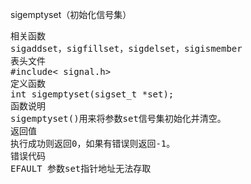 

sigemptyset（初始化信号集）
<pre>相关函数
sigaddset，sigfillset，sigdelset，sigismember
表头文件
#include< signal.h>
定义函数
int sigemptyset(sigset_t *set);
函数说明
sigemptyset()用来将参数set信号集初始化并清空。
返回值
执行成功则返回0，如果有错误则返回-1。
错误代码
EFAULT 参数set指针地址无法存取</pre>